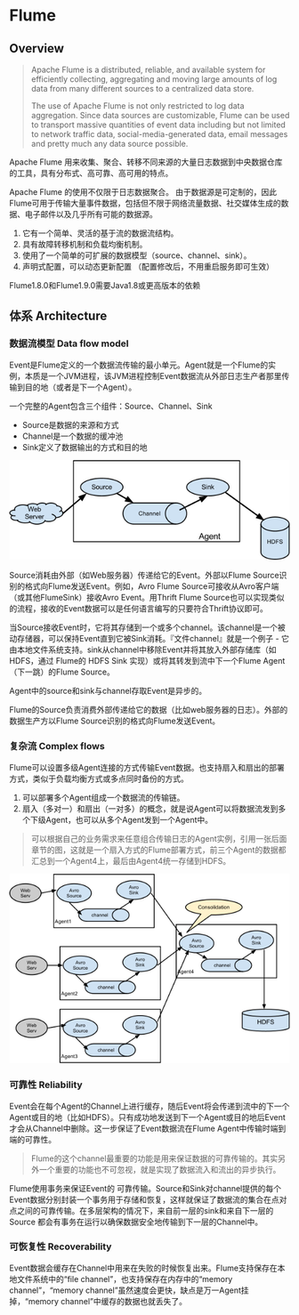 # Flume

## Overview

> Apache Flume is a distributed, reliable, and available system for efficiently collecting, aggregating and moving large amounts of log data from many different sources to a centralized data store.
> 
> The use of Apache Flume is not only restricted to log data aggregation. Since data sources are customizable, Flume can be used to transport massive quantities of event data including but not limited to network traffic data, social-media-generated data, email messages and pretty much any data source possible.


Apache Flume 用来收集、聚合、转移不同来源的大量日志数据到中央数据仓库的工具，具有分布式、高可靠、高可用的特点。

Apache Flume 的使用不仅限于日志数据聚合。 由于数据源是可定制的，因此Flume可用于传输大量事件数据，包括但不限于网络流量数据、社交媒体生成的数据、电子邮件以及几乎所有可能的数据源。

1. 它有一个简单、灵活的基于流的数据流结构。
2. 具有故障转移机制和负载均衡机制。
3. 使用了一个简单的可扩展的数据模型（source、channel、sink）。
4. 声明式配置，可以动态更新配置 （配置修改后，不用重启服务即可生效）

Flume1.8.0和Flume1.9.0需要Java1.8或更高版本的依赖


## 体系 Architecture

### 数据流模型 Data flow model

Event是Flume定义的一个数据流传输的最小单元。Agent就是一个Flume的实例，本质是一个JVM进程，该JVM进程控制Event数据流从外部日志生产者那里传输到目的地（或者是下一个Agent）。

一个完整的Agent包含三个组件：Source、Channel、Sink
- Source是数据的来源和方式
- Channel是一个数据的缓冲池
- Sink定义了数据输出的方式和目的地

![](../../.gitbook/assets/hadoop/flume/UserGuide_image00.png)

Source消耗由外部（如Web服务器）传递给它的Event。外部以Flume Source识别的格式向Flume发送Event。例如，Avro Flume Source可接收从Avro客户端（或其他FlumeSink）接收Avro Event。用Thrift Flume Source也可以实现类似的流程，接收的Event数据可以是任何语言编写的只要符合Thrift协议即可。

当Source接收Event时，它将其存储到一个或多个channel。该channel是一个被动存储器，可以保持Event直到它被Sink消耗。『文件channel』就是一个例子 - 它由本地文件系统支持。sink从channel中移除Event并将其放入外部存储库（如HDFS，通过 Flume的 HDFS Sink 实现）或将其转发到流中下一个Flume Agent（下一跳）的Flume Source。

Agent中的source和sink与channel存取Event是异步的。

Flume的Source负责消费外部传递给它的数据（比如web服务器的日志）。外部的数据生产方以Flume Source识别的格式向Flume发送Event。


### 复杂流 Complex flows

Flume可以设置多级Agent连接的方式传输Event数据。也支持扇入和扇出的部署方式，类似于负载均衡方式或多点同时备份的方式。

1. 可以部署多个Agent组成一个数据流的传输链。
2. 扇入（多对一）和扇出（一对多）的概念，就是说Agent可以将数据流发到多个下级Agent，也可以从多个Agent发到一个Agent中。

> 可以根据自己的业务需求来任意组合传输日志的Agent实例，引用一张后面章节的图，这就是一个扇入方式的Flume部署方式，前三个Agent的数据都汇总到一个Agent4上，最后由Agent4统一存储到HDFS。

![](../../.gitbook/assets/hadoop/flume/UserGuide_image02.png)


### 可靠性 Reliability

Event会在每个Agent的Channel上进行缓存，随后Event将会传递到流中的下一个Agent或目的地（比如HDFS）。只有成功地发送到下一个Agent或目的地后Event才会从Channel中删除。这一步保证了Event数据流在Flume Agent中传输时端到端的可靠性。

> Flume的这个channel最重要的功能是用来保证数据的可靠传输的。其实另外一个重要的功能也不可忽视，就是实现了数据流入和流出的异步执行。

Flume使用事务来保证Event的 可靠传输。Source和Sink对channel提供的每个Event数据分别封装一个事务用于存储和恢复，这样就保证了数据流的集合在点对点之间的可靠传输。在多层架构的情况下，来自前一层的sink和来自下一层的Source 都会有事务在运行以确保数据安全地传输到下一层的Channel中。


### 可恢复性 Recoverability

Event数据会缓存在Channel中用来在失败的时候恢复出来。Flume支持保存在本地文件系统中的“file channel”，也支持保存在内存中的“memory channel”，“memory channel”虽然速度会更快，缺点是万一Agent挂掉，“memory channel”中缓存的数据也就丢失了。




